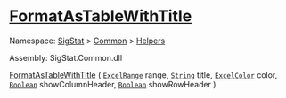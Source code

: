 # [FormatAsTableWithTitle](./ExcelHelper-100663988.md)

Namespace: [SigStat]() > [Common](./../../README.md) > [Helpers](./../README.md)

Assembly: SigStat.Common.dll

[FormatAsTableWithTitle](./ExcelHelper-100663988.md) ( [`ExcelRange`](./ExcelHelper-100663988.md) range, [`String`](https://docs.microsoft.com/en-us/dotnet/api/System.String) title, [`ExcelColor`](./../Excel/ExcelColor.md) color, [`Boolean`](https://docs.microsoft.com/en-us/dotnet/api/System.Boolean) showColumnHeader, [`Boolean`](https://docs.microsoft.com/en-us/dotnet/api/System.Boolean) showRowHeader )
